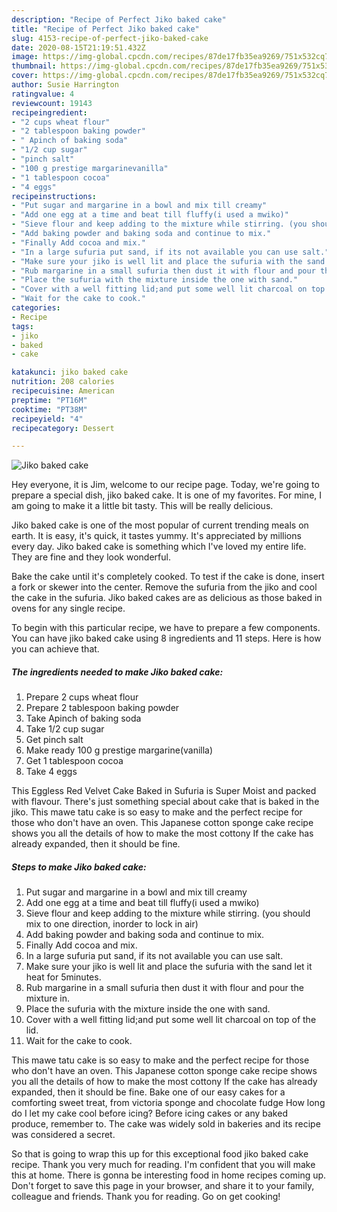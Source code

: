 ```yaml
---
description: "Recipe of Perfect Jiko baked cake"
title: "Recipe of Perfect Jiko baked cake"
slug: 4153-recipe-of-perfect-jiko-baked-cake
date: 2020-08-15T21:19:51.432Z
image: https://img-global.cpcdn.com/recipes/87de17fb35ea9269/751x532cq70/jiko-baked-cake-recipe-main-photo.jpg
thumbnail: https://img-global.cpcdn.com/recipes/87de17fb35ea9269/751x532cq70/jiko-baked-cake-recipe-main-photo.jpg
cover: https://img-global.cpcdn.com/recipes/87de17fb35ea9269/751x532cq70/jiko-baked-cake-recipe-main-photo.jpg
author: Susie Harrington
ratingvalue: 4
reviewcount: 19143
recipeingredient:
- "2 cups wheat flour"
- "2 tablespoon baking powder"
- " Apinch of baking soda"
- "1/2 cup sugar"
- "pinch salt"
- "100 g prestige margarinevanilla"
- "1 tablespoon cocoa"
- "4 eggs"
recipeinstructions:
- "Put sugar and margarine in a bowl and mix till creamy"
- "Add one egg at a time and beat till fluffy(i used a mwiko)"
- "Sieve flour and keep adding to the mixture while stirring. (you should mix to one direction, inorder to lock in air)"
- "Add baking powder and baking soda and continue to mix."
- "Finally Add cocoa and mix."
- "In a large sufuria put sand, if its not available you can use salt."
- "Make sure your jiko is well lit and place the sufuria with the sand let it heat for 5minutes."
- "Rub margarine in a small sufuria then dust it with flour and pour the mixture in."
- "Place the sufuria with the mixture inside the one with sand."
- "Cover with a well fitting lid;and put some well lit charcoal on top of the lid."
- "Wait for the cake to cook."
categories:
- Recipe
tags:
- jiko
- baked
- cake

katakunci: jiko baked cake 
nutrition: 208 calories
recipecuisine: American
preptime: "PT16M"
cooktime: "PT38M"
recipeyield: "4"
recipecategory: Dessert

---
```



![Jiko baked cake](https://img-global.cpcdn.com/recipes/87de17fb35ea9269/751x532cq70/jiko-baked-cake-recipe-main-photo.jpg)

Hey everyone, it is Jim, welcome to our recipe page. Today, we're going to prepare a special dish, jiko baked cake. It is one of my favorites. For mine, I am going to make it a little bit tasty. This will be really delicious.

Jiko baked cake is one of the most popular of current trending meals on earth. It is easy, it's quick, it tastes yummy. It's appreciated by millions every day. Jiko baked cake is something which I've loved my entire life. They are fine and they look wonderful.

Bake the cake until it&#39;s completely cooked. To test if the cake is done, insert a fork or skewer into the center. Remove the sufuria from the jiko and cool the cake in the sufuria. Jiko baked cakes are as delicious as those baked in ovens for any single recipe.


To begin with this particular recipe, we have to prepare a few components. You can have jiko baked cake using 8 ingredients and 11 steps. Here is how you can achieve that.

<!--inarticleads1-->

##### The ingredients needed to make Jiko baked cake:

1. Prepare 2 cups wheat flour
1. Prepare 2 tablespoon baking powder
1. Take  Apinch of baking soda
1. Take 1/2 cup sugar
1. Get pinch salt
1. Make ready 100 g prestige margarine(vanilla)
1. Get 1 tablespoon cocoa
1. Take 4 eggs


This Eggless Red Velvet Cake Baked in Sufuria is Super Moist and packed with flavour. There&#39;s just something special about cake that is baked in the jiko. This mawe tatu cake is so easy to make and the perfect recipe for those who don&#39;t have an oven. This Japanese cotton sponge cake recipe shows you all the details of how to make the most cottony If the cake has already expanded, then it should be fine. 

<!--inarticleads2-->

##### Steps to make Jiko baked cake:

1. Put sugar and margarine in a bowl and mix till creamy
1. Add one egg at a time and beat till fluffy(i used a mwiko)
1. Sieve flour and keep adding to the mixture while stirring. (you should mix to one direction, inorder to lock in air)
1. Add baking powder and baking soda and continue to mix.
1. Finally Add cocoa and mix.
1. In a large sufuria put sand, if its not available you can use salt.
1. Make sure your jiko is well lit and place the sufuria with the sand let it heat for 5minutes.
1. Rub margarine in a small sufuria then dust it with flour and pour the mixture in.
1. Place the sufuria with the mixture inside the one with sand.
1. Cover with a well fitting lid;and put some well lit charcoal on top of the lid.
1. Wait for the cake to cook.


This mawe tatu cake is so easy to make and the perfect recipe for those who don&#39;t have an oven. This Japanese cotton sponge cake recipe shows you all the details of how to make the most cottony If the cake has already expanded, then it should be fine. Bake one of our easy cakes for a comforting sweet treat, from victoria sponge and chocolate fudge How long do I let my cake cool before icing? Before icing cakes or any baked produce, remember to. The cake was widely sold in bakeries and its recipe was considered a secret. 

So that is going to wrap this up for this exceptional food jiko baked cake recipe. Thank you very much for reading. I'm confident that you will make this at home. There is gonna be interesting food in home recipes coming up. Don't forget to save this page in your browser, and share it to your family, colleague and friends. Thank you for reading. Go on get cooking!
